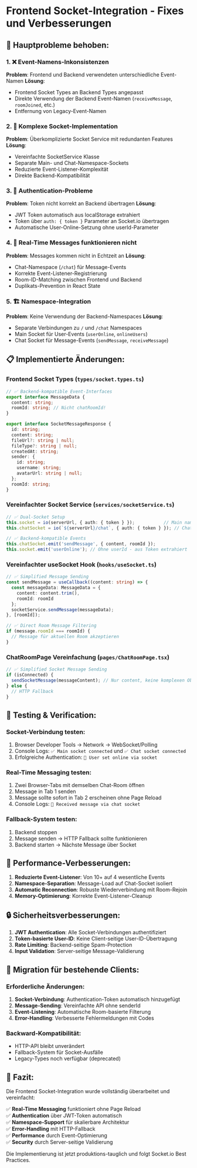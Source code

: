 # Frontend Socket-Integration - Fixes und Verbesserungen

## 🔧 Hauptprobleme behoben:

### 1. ❌ **Event-Namens-Inkonsistenzen**
**Problem**: Frontend und Backend verwendeten unterschiedliche Event-Namen
**Lösung**: 
- Frontend Socket Types an Backend Types angepasst
- Direkte Verwendung der Backend Event-Namen (`receiveMessage`, `roomJoined`, etc.)
- Entfernung von Legacy-Event-Namen

### 2. 🔄 **Komplexe Socket-Implementation**
**Problem**: Überkomplizierte Socket Service mit redundanten Features
**Lösung**:
- Vereinfachte SocketService Klasse
- Separate Main- und Chat-Namespace-Sockets
- Reduzierte Event-Listener-Komplexität
- Direkte Backend-Kompatibilität

### 3. 🔐 **Authentication-Probleme**
**Problem**: Token nicht korrekt an Backend übertragen
**Lösung**:
- JWT Token automatisch aus localStorage extrahiert
- Token über `auth: { token }` Parameter an Socket.io übertragen
- Automatische User-Online-Setzung ohne userId-Parameter

### 4. 📨 **Real-Time Messages funktionieren nicht**
**Problem**: Messages kommen nicht in Echtzeit an
**Lösung**:
- Chat-Namespace (`/chat`) für Message-Events
- Korrekte Event-Listener-Registrierung
- Room-ID-Matching zwischen Frontend und Backend
- Duplikats-Prevention in React State

### 5. 🏗️ **Namespace-Integration**
**Problem**: Keine Verwendung der Backend-Namespaces
**Lösung**:
- Separate Verbindungen zu `/` und `/chat` Namespaces
- Main Socket für User-Events (`userOnline`, `onlineUsers`)
- Chat Socket für Message-Events (`sendMessage`, `receiveMessage`)

## 📋 Implementierte Änderungen:

### Frontend Socket Types (`types/socket.types.ts`)
```typescript
// ✅ Backend-kompatible Event-Interfaces
export interface MessageData {
  content: string;
  roomId: string; // Nicht chatRoomId!
}

export interface SocketMessageResponse {
  id: string;
  content: string;
  fileUrl?: string | null;
  fileType?: string | null;
  createdAt: string;
  sender: {
    id: string;
    username: string;
    avatarUrl: string | null;
  };
  roomId: string;
}
```

### Vereinfachter Socket Service (`services/socketService.ts`)
```typescript
// ✅ Dual-Socket Setup
this.socket = io(serverUrl, { auth: { token } });           // Main namespace
this.chatSocket = io(`${serverUrl}/chat`, { auth: { token } }); // Chat namespace

// ✅ Backend-kompatible Events
this.chatSocket.emit('sendMessage', { content, roomId });
this.socket.emit('userOnline'); // Ohne userId - aus Token extrahiert
```

### Vereinfachter useSocket Hook (`hooks/useSocket.ts`)
```typescript
// ✅ Simplified Message Sending
const sendMessage = useCallback((content: string) => {
  const messageData: MessageData = {
    content: content.trim(),
    roomId: roomId
  };
  socketService.sendMessage(messageData);
}, [roomId]);

// ✅ Direct Room Message Filtering
if (message.roomId === roomId) {
  // Message für aktuellen Room akzeptieren
}
```

### ChatRoomPage Vereinfachung (`pages/ChatRoomPage.tsx`)
```typescript
// ✅ Simplified Socket Message Sending
if (isConnected) {
  sendSocketMessage(messageContent); // Nur content, keine komplexen Objekte
} else {
  // HTTP Fallback
}
```

## 🎯 Testing & Verification:

### Socket-Verbindung testen:
1. Browser Developer Tools → Network → WebSocket/Polling
2. Console Logs: `✅ Main socket connected` und `✅ Chat socket connected`
3. Erfolgreiche Authentication: `👤 User set online via socket`

### Real-Time Messaging testen:
1. Zwei Browser-Tabs mit demselben Chat-Room öffnen
2. Message in Tab 1 senden
3. Message sollte sofort in Tab 2 erscheinen ohne Page Reload
4. Console Logs: `📨 Received message via chat socket`

### Fallback-System testen:
1. Backend stoppen
2. Message senden → HTTP Fallback sollte funktionieren
3. Backend starten → Nächste Message über Socket

## 🚀 Performance-Verbesserungen:

1. **Reduzierte Event-Listener**: Von 10+ auf 4 wesentliche Events
2. **Namespace-Separation**: Message-Load auf Chat-Socket isoliert
3. **Automatic Reconnection**: Robuste Wiederverbindung mit Room-Rejoin
4. **Memory-Optimierung**: Korrekte Event-Listener-Cleanup

## 🔒 Sicherheitsverbesserungen:

1. **JWT Authentication**: Alle Socket-Verbindungen authentifiziert
2. **Token-basierte User-ID**: Keine Client-seitige User-ID-Übertragung
3. **Rate Limiting**: Backend-seitige Spam-Protection
4. **Input Validation**: Server-seitige Message-Validierung

## 📖 Migration für bestehende Clients:

### Erforderliche Änderungen:
1. **Socket-Verbindung**: Authentication-Token automatisch hinzugefügt
2. **Message-Sending**: Vereinfachte API ohne senderId
3. **Event-Listening**: Automatische Room-basierte Filterung
4. **Error-Handling**: Verbesserte Fehlermeldungen mit Codes

### Backward-Kompatibilität:
- HTTP-API bleibt unverändert
- Fallback-System für Socket-Ausfälle
- Legacy-Types noch verfügbar (deprecated)

## 🏁 Fazit:

Die Frontend Socket-Integration wurde vollständig überarbeitet und vereinfacht:

✅ **Real-Time Messaging** funktioniert ohne Page Reload  
✅ **Authentication** über JWT-Token automatisch  
✅ **Namespace-Support** für skalierbare Architektur  
✅ **Error-Handling** mit HTTP-Fallback  
✅ **Performance** durch Event-Optimierung  
✅ **Security** durch Server-seitige Validierung  

Die Implementierung ist jetzt produktions-tauglich und folgt Socket.io Best Practices.